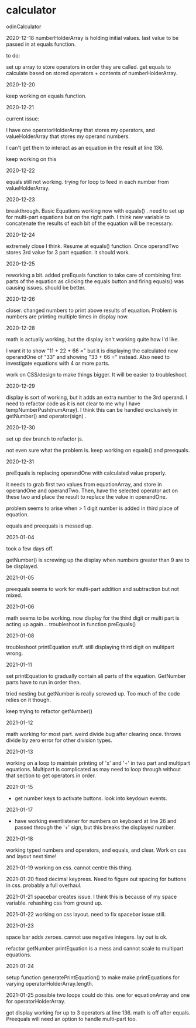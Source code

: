 # calculator
odinCalculator


2020-12-18
numberHolderArray is holding initial values. last value to be passed in at equals function.

to do:

set up array to store operators in order they are called.
get equals to calculate based on stored operators + contents of numberHolderArray.

2020-12-20

keep working on equals function. 

2020-12-21

current issue: 

I have one operatorHolderArray that stores my operators, and valueHolderArray that stores my operand numbers.

I can't get them to interact as an equation in the result at line 136.  

keep working on this

2020-12-22

equals still not working. trying for loop to feed in each number from valueHolderArray. 

2020-12-23

breakthrough. Basic Equations working now with equals() . need to set up for multi-part equations but on the right path. I think new variable to concatenate the results of each bit of the equation will be necessary. 

2020-12-24 

extremely close I think. Resume at equals() function. Once operandTwo stores 3rd value for 3 part equation. it should work.

2020-12-25

reworking a bit. added preEquals function to take care of combining first parts of the equation as clicking the equals button and firing equals() was causing issues. should be better. 

2020-12-26

closer. changed numbers to print above results of equation. Problem is numbers are printing multiple times in display now. 

2020-12-28

math is actually working, but the display isn't working quite how I'd like.

I want it to show "11 + 22 + 66 =" but it is displaying the calculated new operandOne of "33" and showing "33 + 66 =" instead. Also need to investigate equations with 4 or more parts. 

work on CSS/design to make things bigger. It will be easier to troubleshoot.

2020-12-29

display is sort of working, but it adds an extra number to the 3rd operand. I need to refactor code as it is not clear to me why I have tempNumberPush(numArray). I think this can be handled exclusively in getNumber() and operator(sign) .

2020-12-30

set up dev branch to refactor js. 

not even sure what the problem is. keep working on equals() and preequals. 

2020-12-31

preEquals is  replacing operandOne with calculated value properly.

it needs to grab first two values from equationArray, and store in operandOne and operandTwo. Then, have the selected operator act on
these two and place the result to replace the value in operandOne.

problem seems to arise when > 1 digit number is added in third place of equation.   

equals and preequals is messed up. 

2021-01-04

took a few days off. 

getNumber() is screwing up the display when numbers greater than 9 are to be displayed. 

2021-01-05

preequals seems to work for multi-part addition and subtraction but not mixed. 

2021-01-06

math seems to be working. now display for the third digit or multi part is acting up again... troubleshoot in function preEquals()

2021-01-08 

troubleshoot printEquation stuff. still displaying third digit on multipart wrong. 

2021-01-11 

set printEquation to gradually contain all parts of the equation. GetNumber parts have to run in order then.

tried nesting but getNumber is really screwed up. Too much of the code relies on it though. 

keep trying to refactor getNumber()

2021-01-12

math working for most part. weird divide bug after clearing once. throws divide by zero error for other division types. 

2021-01-13

working on a loop to maintain printing of 'x' and '÷' in two part and multipart equations. Multipart is complicated as may need to loop through without that section to get operators in order. 

2021-01-15

- get number keys to activate buttons. look into keydown events.

2021-01-17

- have working eventlistener for numbers on keyboard at line 26 and passed through the '+' sign, 
but this breaks the displayed number. 

2021-01-18

working typed numbers and operators, and equals, and clear. Work on css and layout next time!

2021-01-19
working on css. cannot centre this thing. 

2021-01-20 
fixed decimal keypress. Need to figure out spacing for buttons in css. probably a full overhaul. 

2021-01-21 
spacebar creates issue. I think this is because of my space variable. rehashing css from ground up.

2021-01-22
working on css layout. need to fix spacebar issue still. 

2021-01-23 

space bar adds zeroes. cannot use negative integers. lay out is ok.

refactor getNumber printEquation is a mess and cannot scale to multipart equations.

2021-01-24 

setup function generatePrintEquation() to make make printEquations for varying operatorHolderArray.length. 

2021-01-25
possible two loops could do this. one for equationArray and one for operatorHolderArray. 

got display working for up to 3 operators at line 136. math is off after equals. Preequals will need an option to handle multi-part too. 